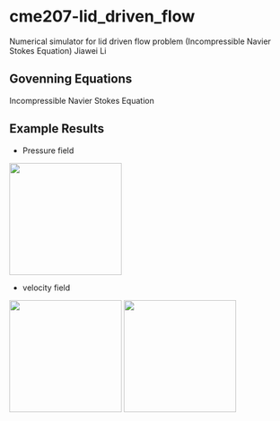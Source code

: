 # cme207-lid_driven_flow
Numerical simulator for lid driven flow problem (Incompressible Navier Stokes Equation)
Jiawei Li

## Govenning Equations
Incompressible Navier Stokes Equation

## Example Results

*  Pressure field
<img src="https://github.com/jiaweili238/cme207-lid_driven_flow/blob/master/Simulator/result/Pressure_Re_10000_N_161.jpg" width="200" height="200" />

*  velocity field
<img src="https://github.com/jiaweili238/cme207-lid_driven_flow/blob/master/Simulator/result/Ux_Re_10000_N_161.jpg" width="200" height="200" />
<img src="https://github.com/jiaweili238/cme207-lid_driven_flow/blob/master/Simulator/result/Uy_Re_10000_N_161.jpg" width="200" height="200" />


